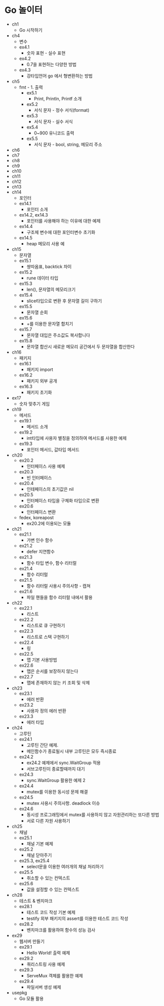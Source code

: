 # Go 놀이터

- ch1
  - Go 시작하기
- ch4
  - 변수
  - ex4.1
    - 숫자 표현 - 실수 표현
  - ex4.2
    - 0.7을 표현하는 다양한 방법
  - ex4.3
    - 강타입언어 go 에서 형변환하는 방법
- ch5
  - fmt - 1. 출력
    - ex5.1
      - Print, Println, Printf 소개
    - ex5.2
      - 서식 문자 - 정수 서식(format)
    - ex5.3
      - 서식 문자 - 실수 서식
    - ex5.4
      - 0~900 유니코드 출력
    - ex5.5
      - 서식 문자 - bool, string, 메모리 주소
- ch6
- ch7
- ch8
- ch9
- ch10
- ch11
- ch12
- ch13
- ch14
  - 포인터
  - ex14.1
    - 포인터 소개
  - ex14.2, ex14.3
    - 포인터를 사용해야 하는 이유에 대한 예제
  - ex14.4
    - 구조체 변수에 대한 포인터변수 초기화
  - ex14.5
    - heap 메모리 사용 예
- ch15
  - 문자열
  - ex15.1
    - 쌍따옴표, backtick 차이
  - ex15.2
    - rune 데이터 타입
  - ex15.3
    - len(), 문자열의 메모리크기
  - ex15.4
    - slice타입으로 변환 후 문자열 길이 구하기
  - ex15.5
    - 문자열 순회
  - ex15.6
    - +를 이용한 문자열 합치기
  - ex15.7
    - 문자열 대입은 주소값도 복사합니다
  - ex15.8
    - 문자열 합산시 새로운 메모리 공간에서 두 문자열을 합산한다
- ch16
  - 패키지
  - ex16.1
    - 패키지 import
  - ex16.2
    - 패키지 외부 공개
  - ex16.3
    - 패키지 초기화
- ex17
  - 숫자 맞추기 게임
- ch19
  - 메서드
  - ex19.1
    - 메서드 소개
  - ex19.2
    - int타입에 사용자 별칭을 정의하여 메서드를 사용한 예제
  - ex19.3
    - 포인터 메서드, 값타입 메서드
- ch20
  - ex20.2
    - 인터페이스 사용 예제
  - ex20.3
    - 빈 인터페이스
  - ex20.4
    - 인테페이스의 초기값은 nil
  - ex20.5
    - 인터페이스 타입을 구체화 타입으로 변환
  - ex20.6
    - 인터페이스 변환
  - fedex, koreapost
    - ex20.2에 이용되는 모듈
- ch21
  - ex21.1
    - 가변 인수 함수
  - ex21.2
    - defer 지연함수
  - ex21.3
    - 함수 타입 변수, 함수 리터럴
  - ex21.4
    - 함수 리터럴
  - ex21.5
    - 함수 리터럴 사용시 주의사항 - 캡쳐
  - ex21.6
    - 파일 핸들을 함수 리터럴 내에서 활용
- ch22
  - ex22.1
    - 리스트
  - ex22.2
    - 리스트로 큐 구현하기
  - ex22.3
    - 리스트로 스택 구현하기
  - ex22.4
    - 링
  - ex22.5
    - 맵 기본 사용방법
  - ex22.6
    - 맵은 순서를 보장하지 않는다
  - ex22.7
    - 맵에 존재하지 않는 키 조회 및 삭제
- ch23
  - ex23.1
    - 에러 반환
  - ex23.2
    - 사용자 정의 에러 반환
  - ex23.3
    - 에러 타입
- ch24
  - 고루틴
  - ex24.1
    - 고루틴 간단 예제. 
    - 메인함수가 종료될시 내부 고루틴은 모두 즉시종료
  - ex24.2
    - ex24.2 예제에서 sync.WaitGroup 적용
    - 서브고루틴이 종료할때까지 대기
  - ex24.3
    - sync.WaitGroup 활용한 예제 2
  - ex24.4
    - mutex를 이용한 동시성 문제 해결
  - ex24.5
    - mutex 사용시 주의사항. deadlock 이슈
  - ex24.6
    - 동시성 프로그래밍에서 mutex를 사용하지 않고 자원관리하는 또다른 방법
    - 서로 다른 자원 사용하기
- ch25
  - 채널
  - ex25.1
    - 채널 기본 예제
  - ex25.2
    - 채널 닫아주기
  - ex25.3, ex25.4
    - select문을 이용한 여러개의 채널 처리하기
  - ex25.5
    - 취소할 수 있는 컨텍스트
  - ex25.6
    - 값을 설정할 수 있는 컨텍스트
- ch28
  - 테스트 & 벤치마크
  - ex28.1
    - 테스트 코드 작성 기본 예제
    - testify 외부 패키지의 assert를 이용한 테스트 코드 작성
  - ex28.2
    - 벤치마크를 활용하여 함수의 성능 검사
- ex29
  - 웹서버 만들기
  - ex29.1
    - Hello World! 출력 예제
  - ex29.2
    - 쿼리스트링 사용 예제
  - ex29.3
    - ServeMux 객체를 활용한 예제
  - ex29.4
    - 파일서버 생성 예제
- usepkg
  - Go 모듈 활용